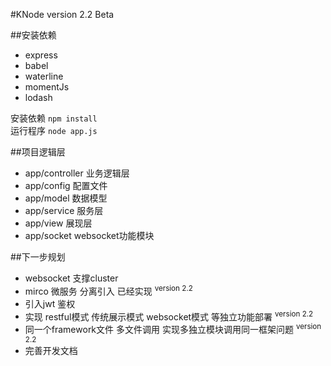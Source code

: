 #KNode version 2.2 Beta

##安装依赖

+ express 
+ babel 
+ waterline	
+ momentJs  
+ lodash 

安装依赖  `npm install`  
运行程序  `node app.js`  

##项目逻辑层

+ app/controller 业务逻辑层  
+ app/config 配置文件  
+ app/model 数据模型  
+ app/service 服务层  
+ app/view 展现层  
+ app/socket websocket功能模块  

##下一步规划

+ websocket 支撑cluster  
+ mirco 微服务 分离引入  已经实现 <sup> version 2.2 </sup>
+ 引入jwt 鉴权  
+ 实现 restful模式 传统展示模式 websocket模式 等独立功能部署  <sup> version 2.2 </sup>
+ 同一个framework文件 多文件调用 实现多独立模块调用同一框架问题  <sup> version 2.2 </sup>
+ 完善开发文档
